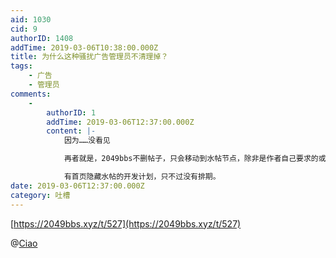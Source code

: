 ```yaml
---
aid: 1030
cid: 9
authorID: 1408
addTime: 2019-03-06T10:38:00.000Z
title: 为什么这种骚扰广告管理员不清理掉？
tags:
    - 广告
    - 管理员
comments:
    -
        authorID: 1
        addTime: 2019-03-06T12:37:00.000Z
        content: |-
            因为……没看见

            再者就是，2049bbs不删帖子，只会移动到水帖节点，除非是作者自己要求的或者刷屏的。

            有首页隐藏水帖的开发计划，只不过没有排期。
date: 2019-03-06T12:37:00.000Z
category: 吐槽
---
```


[https://2049bbs.xyz/t/527](https://2049bbs.xyz/t/527)

@[Ciao](/member/Ciao)
